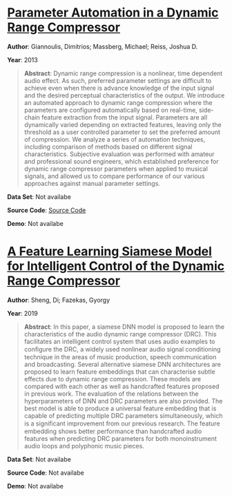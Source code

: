 #  [Parameter Automation in a Dynamic Range Compressor](http://www.aes.org/e-lib/browse.cfm?elib=16965)
**Author**: Giannoulis, Dimitrios; Massberg, Michael; Reiss, Joshua D.

**Year**: 2013
>**Abstract**: Dynamic range compression is a nonlinear, time dependent audio effect. As such, preferred parameter settings are difficult to achieve even when there is advance knowledge of the input signal and the desired perceptual characteristics of the output. We introduce an automated approach to dynamic range compression where the parameters are configured automatically based on real-time, side-chain feature extraction from the input signal. Parameters are all dynamically varied depending on extracted features, leaving only the threshold as a user controlled parameter to set the preferred amount of compression. We analyze a series of automation techniques, including comparison of methods based on different signal characteristics. Subjective evaluation was performed with amateur and professional sound engineers, which established preference for dynamic range compressor parameters when applied to musical signals, and allowed us to compare performance of our various approaches against manual parameter settings.

**Data Set**: Not availabe

**Source Code**: [Source Code](http://c4dm.eecs.qmul.ac.uk/audioengineering/compressors/)

**Demo**: Not availabe

#  [A Feature Learning Siamese Model for Intelligent Control of the Dynamic Range Compressor](https://arxiv.org/abs/1905.01022)
**Author**: Sheng, Di; Fazekas, Gyorgy

**Year**: 2019
>**Abstract**: In this paper, a siamese DNN model is proposed to learn the characteristics of the audio dynamic range compressor (DRC). This facilitates an intelligent control system that uses audio examples to conﬁgure the DRC, a widely used nonlinear audio signal conditioning technique in the areas of music production, speech communication and broadcasting. Several alternative siamese DNN architectures are proposed to learn feature embeddings that can characterise subtle effects due to dynamic range compression. These models are compared with each other as well as handcrafted features proposed in previous work. The evaluation of the relations between the hyperparameters of DNN and DRC parameters are also provided. The best model is able to produce a universal feature embedding that is capable of predicting multiple DRC parameters simultaneously, which is a signiﬁcant improvement from our previous research. The feature embedding shows better performance than handcrafted audio features when predicting DRC parameters for both monoinstrument audio loops and polyphonic music pieces.

**Data Set**: Not availabe

**Source Code**: Not availabe

**Demo**: Not availabe

